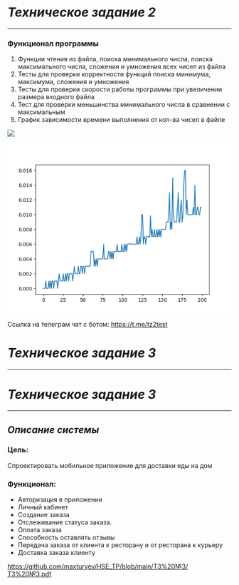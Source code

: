 ***Техническое задание 2***
=
<hr>

### Функционал программы
1. Функции чтения из файла, поиска минимального числа, поиска максимального числа, сложения и умножения всех чисел из файла
2. Тесты для проверки корректности функций поиска минимума, максимума, сложения и умножения
3. Тесты для проверки скорости работы программы при увеличении размера входного файла
4. Тест для проверки меньшинства минимального числа в сравнении с максимальным
5. График зависимости времени выполнения от кол-ва чисел в файле

![](https://github.com/maxturyev/HSE_TP/actions/workflows/main.yml/badge.svg?branch=develop)

![](Figure_1.png)

Ссылка на телеграм чат с ботом: https://t.me/tz2test

***Техническое задание 3***
=
<hr>

***Техническое задание 3***
=
<hr>

## ***Описание системы***

### Цель:
Спроектировать мобильное приложение для доставки еды на дом

### Функционал:
- Авторизация в приложении
- Личный кабинет
- Создание заказа
- Отслеживание статуса заказа.
- Оплата заказа
- Способность оставлять отзывы
- Передача заказа от клиента к ресторану и от ресторана к курьеру
- Доставка заказа клиенту

https://github.com/maxturyev/HSE_TP/blob/main/ТЗ%20№3/ТЗ%20№3.pdf
